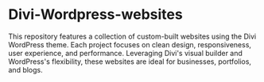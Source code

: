 # Divi-Wordpress-websites
This repository features a collection of custom-built websites using the Divi WordPress theme. Each project focuses on clean design, responsiveness, user experience, and performance. Leveraging Divi's visual builder and WordPress's flexibility, these websites are ideal for businesses, portfolios, and blogs.
